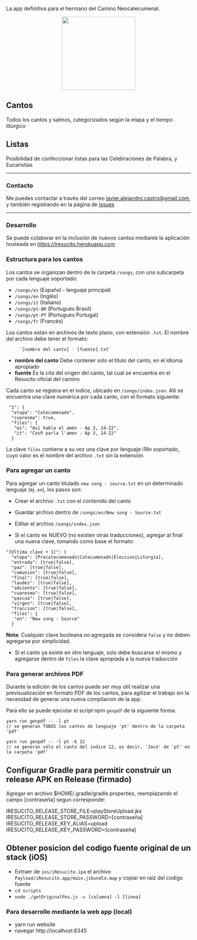 La app definitiva para el hermano del Camino Neocatecumenal.

<p style="text-align: center">
<img src="img/cristo.jpg" width="200px" />
</p>


## Cantos
Todos los cantos y salmos, categorizados según la etapa y el tiempo litúrgico

## Listas
Posibilidad de confeccionar listas para las Celebraciones de Palabra, y Eucaristías

----

### Contacto
Me puedes contactar a través del correo javier.alejandro.castro@gmail.com, y también registrando en la página de [issues](https://github.com/jacargentina/iResucito/issues)

----

### Desarrollo
Se puede colaborar en la inclusión de nuevos cantos mediante la aplicación hosteada en https://iresucito.herokuapp.com

### Estructura para los cantos
Los cantos se organizan dentro de la carpeta `/songs`, con una subcarpeta por cada lenguaje soportado:

  - `/songs/es` (Español - lenguaje principal)
  - `/songs/en` (Inglés)
  - `/songs/it` (Italiano)
  - `/songs/pt-BR` (Portugués Brasil)
  - `/songs/pt-PT` (Portugués Portugal)
  - `/songs/fr` (Francés)

Los cantos estan en archivos de texto plano, con extensión `.txt`. El nombre del archivo debe tener el formato:

         `[nombre del canto] - [fuente].txt`

  - **nombre del canto** Debe contener solo el titulo del canto, en el idioma apropiado
  - **fuente** Es la cita del origen del canto, tal cual se encuentra en el Resucito oficial del camino

Cada canto se registra en el indice, ubicado en `/songs/index.json`. Alli se encuentra una clave numérica por cada canto, con el formato siguiente:

```
 "1": {
  "etapa": "Catecumenado",
  "cuaresma": true,
  "files": {
   "es": "Así habla el amén - Ap 3, 14-22",
   "it": "Cosﬁ parla l'amen - Ap 3, 14-22"
  }
```

La clave `files` contiene a su vez una clave por lenguaje i18n soportado, cuyo valor es el nombre del archivo `.txt` sin la extensión.

### Para agregar un canto
Para agregar un canto titulado `new song - source.txt` en un determinado lenguaje (ej. `en`), los pasos son:

- Crear el archivo `.txt` con el contenido del canto
- Guardar archivo dentro de `/songs/en/New song - Source.txt`
- Editar el archivo `/songs/index.json`

- Si el canto es NUEVO (no existen otras traducciones), agregar al final una nueva clave, tomando como base el formato:

```
"[Ultima clave + 1]": {
  "etapa": [Precatecumenado|Catecumenado|Eleccion|Liturgia],
  "entrada": [true|false],
  "paz": [true|false],
  "comunion": [true|false],
  "final": [true|false],
  "laudes": [true|false],
  "adviento": [true|false],
  "cuaresma": [true|false],
  "pascua": [true|false],
  "virgen": [true|false],
  "fraccion": [true|false],
  "files": {
   "en": "New song - Source"
  }
```
**Nota**: Cualquier clave booleana no agregada se considera `false` y no deben agregarse por simplicidad.

- Si el canto ya existe en otro lenguaje, solo debe buscarse el mismo y agregarse dentro de `files` la clave apropiada a la nueva traducción

### Para generar archivos PDF

Durante la edición de los cantos puede ser muy útil realizar una previsualización en formato PDF de los cantos, para agilizar el trabajo sin la necesidad de generar una nueva compilacion de la app.

Para ello se puede ejecutar el script npm `genpdf` de la siguiente forma:

```
yarn run genpdf -- -l pt
// se generan TODOS los cantos de lenguaje 'pt' dentro de la carpeta 'pdf'

yarn run genpdf -- -l pt -k 12
// se generan sólo el canto del indice 12, es decir, 'Jacó' de 'pt' en la carpeta 'pdf'
```


## Configurar Gradle para permitir construir un release APK en Release (firmado)

Agregar en archivo $HOME/.gradle/gradle.properties, reemplazando el campo [contraseña] segun corresponde:

IRESUCITO_RELEASE_STORE_FILE=playStoreUpload.jks   
IRESUCITO_RELEASE_STORE_PASSWORD=[contraseña]  
IRESUCITO_RELEASE_KEY_ALIAS=upload  
IRESUCITO_RELEASE_KEY_PASSWORD=[contraseña]  

## Obtener posicion del codigo fuente original de un stack (iOS)

- Extraer de `ios/iResucito.ipa` el archivo `Payload/iResucito.app/main.jsbundle.map` y copiar en raiz del codigo fuente
- `cd scripts`
- `node ./getOriginalPos.js -c [columna] -l [linea]`

### Para desarrollo mediante la web app (local)

- yarn run website
- navegar http://localhost:8345
